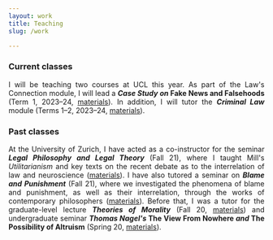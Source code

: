 ```yaml
---
layout: work
title: Teaching
slug: /work

---
```

### Current classes

<p align="justify"> I will be teaching two courses at UCL this year. As part of the Law's Connection module, I will lead a <b><i>Case Study on</i> Fake News and Falsehoods</b> (Term 1, 2023–24, <a href="https://moodle.ucl.ac.uk/course/view.php?id=35683">materials</a>). In addition, I will tutor the <i><b>Criminal Law</b></i> module (Terms 1–2, 2023–24, <a href="https://moodle.ucl.ac.uk/course/view.php?id=37738">materials</a>).</p>


### Past classes

<p align="justify">At the University of Zurich, I have acted as a co-instructor for the seminar <b><i>Legal Philosophy and Legal Theory</i></b> (Fall 21), where I taught Mill's <i>Utilitarianism</i> and key texts on the recent debate as to the interrelation of law and neuroscience (<a href="https://lms.uzh.ch/auth/RepositoryEntry/17070556318/CourseNode/102288776924793">materials</a>). I have also tutored a seminar on <b><i>Blame and Punishment</i></b> (Fall 21), where we investigated the phenomena of blame and punishment, as well as their interrelation, through the works of contemporary philosophers (<a href="https://lms.uzh.ch/auth/RepositoryEntry/17073866296/CourseNode/85421310414617">materials</a>). Before that, I was a tutor for the graduate-level lecture <b><i>Theories of Morality</i></b> (Fall 20, <a href="https://lms.uzh.ch/auth/RepositoryEntry/16827187510/CourseNode/85421310414617">materials</a>) and undergraduate seminar <b><i>Thomas Nagel's</i> The View From Nowhere <i>and </i> The Possibility of Altruism</b> (Spring 20, <a href="https://lms.uzh.ch/auth/RepositoryEntry/16718364774/CourseNode/85421310414617">materials</a>).</p>
